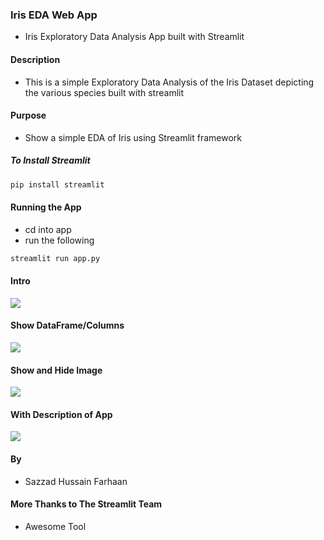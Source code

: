### Iris EDA Web App

+ Iris Exploratory Data Analysis App built with Streamlit

#### Description
+ This is a simple Exploratory Data Analysis of the Iris Dataset depicting the various species built with streamlit

#### Purpose
+ Show a simple EDA of Iris using Streamlit framework 

##### To Install Streamlit
```bash
pip install streamlit
```


#### Running the App
+ cd into app
+ run the following

```bash
streamlit run app.py
```

#### Intro
![](screenshots/home1.png)

#### Show DataFrame/Columns
![](screenshots/home2.png)

#### Show and Hide Image
![](screenshots/home3.png)

#### With Description of App
![](screenshots/iris_eda_desc.png)


#### By
+ Sazzad Hussain Farhaan

#### More Thanks to The Streamlit Team
+ Awesome Tool